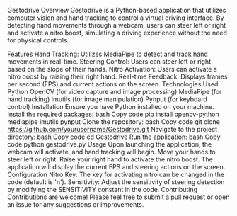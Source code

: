 Gestodrive
Overview
Gestodrive is a Python-based application that utilizes computer vision and hand tracking to control a virtual driving interface. By detecting hand movements through a webcam, users can steer left or right and activate a nitro boost, simulating a driving experience without the need for physical controls.

Features
Hand Tracking: Utilizes MediaPipe to detect and track hand movements in real-time.
Steering Control: Users can steer left or right based on the slope of their hands.
Nitro Activation: Users can activate a nitro boost by raising their right hand.
Real-time Feedback: Displays frames per second (FPS) and current actions on the screen.
Technologies Used
Python
OpenCV (for video capture and image processing)
MediaPipe (for hand tracking)
Imutils (for image manipulation)
Pynput (for keyboard control)
Installation
Ensure you have Python installed on your machine.
Install the required packages:
bash
Copy code
pip install opencv-python mediapipe imutils pynput
Clone the repository:
bash
Copy code
git clone https://github.com/yourusername/Gestodrive.git
Navigate to the project directory:
bash
Copy code
cd Gestodrive
Run the application:
bash
Copy code
python gestodrive.py
Usage
Upon launching the application, the webcam will activate, and hand tracking will begin.
Move your hands to steer left or right.
Raise your right hand to activate the nitro boost.
The application will display the current FPS and steering actions on the screen.
Configuration
Nitro Key: The key for activating nitro can be changed in the code (default is 'n').
Sensitivity: Adjust the sensitivity of steering detection by modifying the SENSITIVITY constant in the code.
Contributing
Contributions are welcome! Please feel free to submit a pull request or open an issue for any suggestions or improvements.
